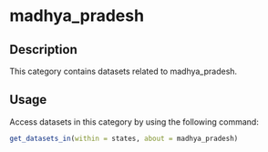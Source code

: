 
# madhya_pradesh
## Description
This category contains datasets related to madhya_pradesh.
## Usage
Access datasets in this category by using the following command:
```r
get_datasets_in(within = states, about = madhya_pradesh)
```
